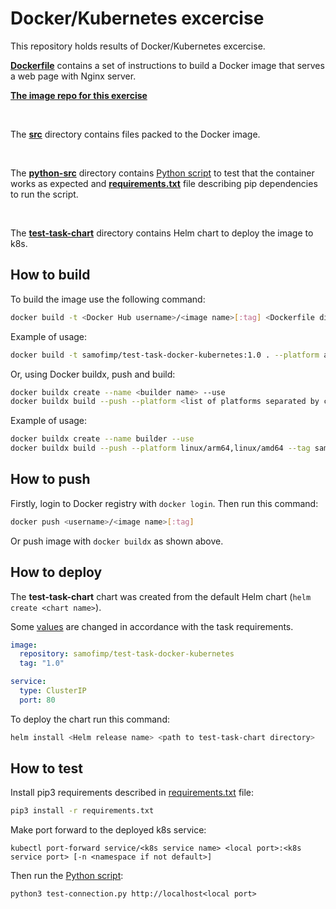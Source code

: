 # Docker/Kubernetes excercise

This repository holds results of Docker/Kubernetes excercise.

[**Dockerfile**](./Dockerfile) contains a set of instructions to build a Docker image that serves a web page with Nginx server.

[**The image repo for this exercise**](https://hub.docker.com/repository/docker/samofimp/test-task-docker-kubernetes)

<br>

The [**src**](./src/) directory contains files packed to the Docker image.

<br>

The [**python-src**](./python-src/) directory contains [Python script](./python-src/test-connection.py) to test that the container works as expected and [**requirements.txt**](./python-src/requirements.txt) file describing pip dependencies to run the script.

<br>

The [**test-task-chart**](./test-task-chart/) directory contains Helm chart to deploy the image to k8s.

## How to build

To build the image use the following command:
```bash
docker build -t <Docker Hub username>/<image name>[:tag] <Dockerfile directory> [--platform <platform name>]
```

Example of usage:
```bash
docker build -t samofimp/test-task-docker-kubernetes:1.0 . --platform amd64
```

Or, using Docker buildx, push and build:
```bash
docker buildx create --name <builder name> --use
docker buildx build --push --platform <list of platforms separated by comma> --tag <username>/<image name>:<tag> <Dockerfile directory>
```

Example of usage:
```bash
docker buildx create --name builder --use
docker buildx build --push --platform linux/arm64,linux/amd64 --tag samofimp/test-task-docker-kubernetes:1.0 .
```

## How to push

Firstly, login to Docker registry with ```docker login```. Then run this command:
```bash
docker push <username>/<image name>[:tag]
```

Or push image with ```docker buildx``` as shown above.

## How to deploy

The **test-task-chart** chart was created from the default Helm chart (```helm create <chart name>```).

Some [values](./test-task-chart/values.yaml) are changed in accordance with the task requirements.

```yaml
image:
  repository: samofimp/test-task-docker-kubernetes
  tag: "1.0"

service:
  type: ClusterIP
  port: 80
```

To deploy the chart run this command:
```bash
helm install <Helm release name> <path to test-task-chart directory> 
```

## How to test

Install pip3 requirements described in [requirements.txt](./python-src/requirements.txt) file:
```bash
pip3 install -r requirements.txt
```

Make port forward to the deployed k8s service:
```
kubectl port-forward service/<k8s service name> <local port>:<k8s service port> [-n <namespace if not default>]
```

Then run the [Python script](./python-src/test-connection.py):
```
python3 test-connection.py http://localhost<local port>
```
